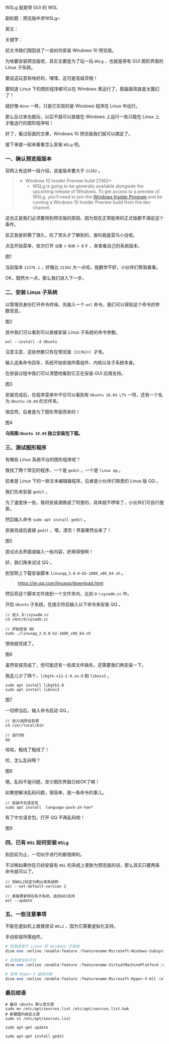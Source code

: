 WSLg 就是带 GUI 的 WSL

副标题：预览版中求WSLg~

英文：

关键字：



前文书我们囫囵说了一说如何安装 Windows 10 预览版。

为啥要安装预览版呢，其实主要是为了玩一玩 `WSLg` ，也就是带有 GUI 图形界面的 Linux 子系统。

要说这玩意有啥好的，嘿嘿，这可是高级货哦！

要知道 Linux 下的图形程序都可以在 Windows 里运行了，那画面简直是太魔幻了！

就好像 `Wine` 一样，只是它实现的是 Windows 程序在 Linux 中运行。

那么反过来也能玩，以后不就可以直接在 Windows 上运行一些只能在 Linux 上才能运行的图形程序啦！



好了，看过前面的文章，Windows 10 预览版我们就可以搞定了。

接下来就一起来看看怎么安装 `WSLg` 吧。



### 一、确认预览版版本

官网上有这样一段介绍，说是版本要大于 `21362` 。

> * Windows 10 Insider Preview build 21362+
>   * WSLg is going to be generally available alongside the upcoming  release of Windows. To get access to a preview of WSLg, you'll need to  join the [Windows Insider Program](https://insider.windows.com/en-us/) and be running a Windows 10 Insider Preview build from the dev channel.



这也正是我们必须要用到预览版的原因，因为现在正常能用的正式版都不满足这个条件。

反正我是折腾了很久，吃了苦头才了解到的，谁叫我是菜鸟小白呢。

点击开始菜单，依次打开 `设置` > `系统` > `关于` ，来查看自己的系统版本。

图1



当前版本 `21376.1` ，好像比 `21362` 大一点哈，我数学不好，小伙伴们帮我看看。

OK，既然大一点，那么我们进入下一步。



### 二、安装 Linux 子系统

以管理员身份打开命令终端，先输入一个 `wsl` 命令，我们可以得到这个命令的参数信息。

图2



其中我们可以看到可以直接安装 Linux 子系统的命令参数。

```
wsl --install -d Ubuntu
```

注意注意，这些参数只有在预览版（`21362+`）才有。



输入这条命令回车，系统开始安装所需组件、内核以及子系统本身。

在安装过程中我们可以清楚地看到它正在安装 GUI 应用支持。

图3



安装完成后，在程序菜单中不仅可以看到有 `Ubuntu 18.04 LTS` 一项，还有一个名为 `Ubuntu-18.04` 的文件夹。

很显然，后者是为了图形界面而来的！

图4



**乌班图 `Ubuntu 18.04` 独立安装包下载。**



### 三、测试图形程序

有哪些 Linux 系统平台的图形程序呢？

我找了两个常见的程序，一个是 `gedit` ，一个是 `linux qq` 。

前者是 Linux 下的一款文本编辑器程序，后者是小伙伴们熟悉的 Linux 版 QQ 。



我们先来安装 `gedit` 。

为了速度快一些，我将安装源换成了阿里的，具体就不啰嗦了，小伙伴们可自行搜索。

然后输入命令 `sudo apt install gedit` 。

安装完成后直接 `gedit` ，嘿，漂亮！界面果然出来了！

图5



尝试点击界面或输入一些内容，好用得很啊！

好，我们再来试试 QQ 。

到官网上下载安装脚本 `linuxqq_2.0.0-b2-1089_x86_64.sh` 。

> https://im.qq.com/linuxqq/download.html



然后将这个脚本文件放到一个文件夹内，比如 `D:\sysadm.cc` 中。

开启 `Ubuntu` 子系统，在提示符后输入以下命令来安装 QQ 。

```
// 进入 D:\sysadm.cc
cd /mnt/d/sysadm.cc

// 开始安装 QQ
sudo ./linuxqq_2.0.0-b2-1089_x86_64.sh
```

很快就完成了。

图6



虽然安装完成了，但可能还有一些库文件缺失，还需要我们再安装一下。

我这儿少了两个，`libgtk-x11-2.0.so.0` 和 `libnss3` 。

```
sudo apt install libgtk2.0
sudo apt install libnss3
```

图7



一切停当后，输入命令启动 QQ 。

```
// 进入QQ所在目录
cd /usr/local/bin

// 运行QQ
qq
```

哈哈，粗线了粗线了！

哎，怎么乱码啊？

图8



嗯，乱码不是问题，至少图形界面已经OK了嘛！

如果想解决乱码问题，很简单，就一条命令的事儿。

```
// 安装中文语言包
sudo apt install  language-pack-zh-han*
```

有了中文语言包，打开 QQ 不再乱码啦！

图9



### 四、已有 `WSL` 如何安装 `WSLg`

到目前为止，一切似乎进行的都很顺利。

不过嘛如果你在已经安装有 `WSL` 的系统上更新为预览版的话，那么其实只要两条命令就可以了。

```
// 将WSL2设定为默认体系结构
wsl --set-default-version 2

// 直接更新现在有子系统，追加GUI支持
wsl --update
```





### 五、一些注意事项

不能在虚拟机上直接尝试 `WSL2` ，因为它需要虚拟化支持。



手动安装所需组件。

```powershell
# 启用适用于 Linux 的 Windows 子系统
dism.exe /online /enable-feature /featurename:Microsoft-Windows-Subsystem-Linux /all /norestart

# 启用虚拟机平台
dism.exe /online /enable-feature /featurename:VirtualMachinePlatform /all /norestart

# 启用 Hyper-V 虚拟功能
dism.exe /online /enable-feature /featurename:Microsoft-Hyper-V-All /all /norestart
```







### 最后结语





















```shell
# 备份 ubuntu 默认官方源
sudo mv /etc/apt/sources.list /etc/apt/sources.list.bak
# 新建国内自定义源
sudo vi /etc/apt/sources.list
```



```shell
sudo apt-get update
```



```
sudo apt-get install gedit
```




